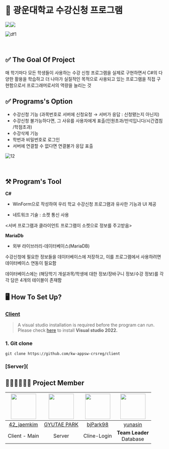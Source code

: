 # 📖 광운대학교 수강신청 프로그램 

<img src="https://img.shields.io/badge/-MariDB-lightgrey"><img src="https://img.shields.io/badge/-C%23-blue">


![df1](https://github.com/kw-appsw-crsreg/.github/assets/113542209/8f5c59ae-807b-4dec-b39e-505b9a3579ef)




<br>

## ✅ The Goal Of Project
매 학기마다 모든 학생들이 사용하는 수강 신청 프로그램을 실제로 구현하면서 C#의 다양한 활용을 학습하고 더 나아가 실질적인 목적으로 사용되고 있는 프로그램을 직접 구현함으로서 프로그래머로서의 역량을 늘리는 것

## ✅ Programs's Option
- 수강신청 기능 (과목번호로 서버에 신청요청 → 서버가 응답 : 신청됐는지 아닌지)
- 수강신청 불가능하다면, 그 사유를 사용자에게 표출(인원초과/만석입니다/시간겹침
/학점초과)
- 수강삭제 기능
- 학번과 비밀번호로 로그인
- 서버에 연결할 수 없다면 연결불가 응답 표출

![12](https://github.com/kw-appsw-crsreg/.github/assets/113542209/badfc4f9-ca82-46f4-bb2f-d87f2d9fe34d)



<br> 


## ⚒️ Program's Tool
**C#** 

- WinForm으로 작성하여 우리 학교 수강신청 프로그램과 유사한 기능과 UI 제공

- 네트워크 기술 : 소켓 통신 사용

<서버 프로그램과 클라이언트 프로그램이 소켓으로 정보를 주고받음>

**MariaDb**
- 외부 라이브러리-데이터베이스(MariaDB)

수강신청에 필요한 정보들을 데이터베이스에 저장하고, 이를 프로그램에서 사용하려면 데이터베이스 연동이 필요함

데이터베이스에는 (해당학기 개설과목/학생에 대한 정보/장바구니 정보/수강 정보)를 각각 담은 4개의 테이블이 존재함

## 🖥️ How To Set Up?

### [Client](https://github.com/kw-appsw-crsreg/client)

> A visual studio installation is required before the program can run. Please check [here](https://visualstudio.microsoft.com/ko/downloads/) to install **Visual studio 2022.**

### 1. Git clone
```shell
git clone https://github.com/kw-appsw-crsreg/client

```

### [Server](

## 🧑‍🤝‍🧑🧑‍🤝‍🧑 Project Member


|<img src="https://avatars.githubusercontent.com/u/28249968?v=4" width="80">|<img src="https://avatars.githubusercontent.com/u/64678476?v=4" width="80">|<img src ="https://avatars.githubusercontent.com/u/113542209?v=4" width="80">|<img src="https://avatars.githubusercontent.com/u/112372174?v=4" width="80">|
|:---:|:---:|:---:|:---:|
|[42_jaemkim](https://github.com/andrew00874)|[GYUTAE PARK](https://github.com/doraemon500)|[bjPark98](https://github.com/bjPark98)|[yunasin](https://github.com/star1502)|
|Client - Main | Server | Cline-Login | **Team Leader**<br>Database|
